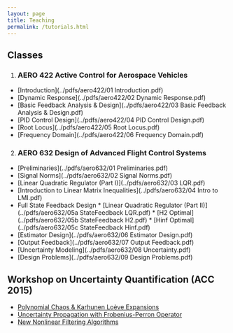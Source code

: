```yaml
---
layout: page
title: Teaching
permalink: /tutorials.html
---
```



## Classes
1. ### AERO 422 Active Control for Aerospace Vehicles
* [Introduction](../pdfs/aero422/01 Introduction.pdf)
* [Dynamic Response](../pdfs/aero422/02 Dynamic Response.pdf)
* [Basic Feedback Analysis & Design](../pdfs/aero422/03 Basic Feedback Analysis & Design.pdf)
* [PID Control Design](../pdfs/aero422/04 PID Control Design.pdf)
* [Root Locus](../pdfs/aero422/05 Root Locus.pdf)
* [Frequency Domain](../pdfs/aero422/06 Frequency Domain.pdf)

2. ### AERO 632 Design of Advanced Flight Control Systems
* [Preliminaries](../pdfs/aero632/01 Preliminaries.pdf) 
* [Signal Norms](../pdfs/aero632/02 Signal Norms.pdf) 
* [Linear Quadratic Regulator (Part I)](../pdfs/aero632/03 LQR.pdf)
* [Introduction to Linear Matrix Inequalities](../pdfs/aero632/04 Intro to LMI.pdf)
* Full State Feedback Design 
		* [Linear Quadratic Regulator (Part II)](../pdfs/aero632/05a StateFeedback LQR.pdf)
		* [H2 Optimal](../pdfs/aero632/05b StateFeedback H2.pdf) 
		* [Hinf Optimal](../pdfs/aero632/05c StateFeedback Hinf.pdf)
* [Estimator Design](../pdfs/aero632/06 Estimator Design.pdf)
* [Output Feedback](../pdfs/aero632/07 Output Feedback.pdf)
* [Uncertainty Modeling](../pdfs/aero632/08 Uncertainty.pdf)
* [Design Problems](../pdfs/aero632/09 Design Problems.pdf)

## Workshop on Uncertainty Quantification (ACC 2015)
* [Polynomial Chaos & Karhunen Loève Expansions](../pdfs/uq/pc_tutorial.pdf)
* [Uncertainty Propagation with Frobenius-Perron Operator](../pdfs/uq/Frobenius_Perron.pdf)
* [New Nonlinear Filtering Algorithms](../pdfs/uq/NonlinearFiltering_PCFP.pdf)
